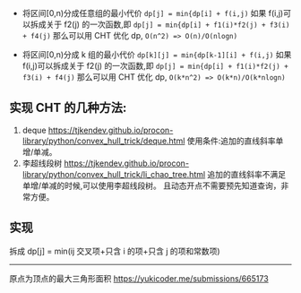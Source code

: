 - 将区间[0,n)分成任意组的最小代价
  `dp[j] = min{dp[i] + f(i,j)`
  如果 f(i,j)可以拆成关于 f2(j) 的一次函数,即
  `dp[j] = min{dp[i] + f1(i)*f2(j) + f3(i) + f4(j)`
  那么可以用 CHT 优化 dp, `O(n^2) => O(n)/O(nlogn)`

- 将区间[0,n)分成 k 组的最小代价
  `dp[k][j] = min{dp[k-1][i] + f(i,j)`
  如果 f(i,j)可以拆成关于 f2(j) 的一次函数,即
  `dp[j] = min{dp[i] + f1(i)*f2(j) + f3(i) + f4(j)`
  那么可以用 CHT 优化 dp, `O(k*n^2) => O(k*n)/O(k*nlogn)`

## 实现 CHT 的几种方法:

1. deque
   https://tjkendev.github.io/procon-library/python/convex_hull_trick/deque.html
   使用条件:追加的直线斜率单增/单减。
2. 李超线段树
   https://tjkendev.github.io/procon-library/python/convex_hull_trick/li_chao_tree.html
   追加的直线斜率不满足单增/单减的时候,可以使用李超线段树。
   且动态开点不需要预先知道查询，非常方便。

## 实现

拆成 dp[j] = min(ij 交叉项+只含 i 的项+只含 j 的项和常数项)

---

原点为顶点的最大三角形面积
https://yukicoder.me/submissions/665173
